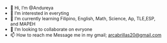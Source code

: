 - 👋 Hi, I’m @Andureya
- 👀 I’m interested in everyting
- 🌱 I’m currently learning Filipino, English, Math, Science, Ap, TLE,ESP, and MAPEH 
- 💞️ I’m looking to collaborate on evryone
- 📫 How to reach me Message me in my gmail; arcabrillas20@gmail.com

<!---
Andureya/Andureya is a ✨ special ✨ repository because its `README.md` (this file) appears on your GitHub profile.
You can click the Preview link to take a look at your changes.
--->
